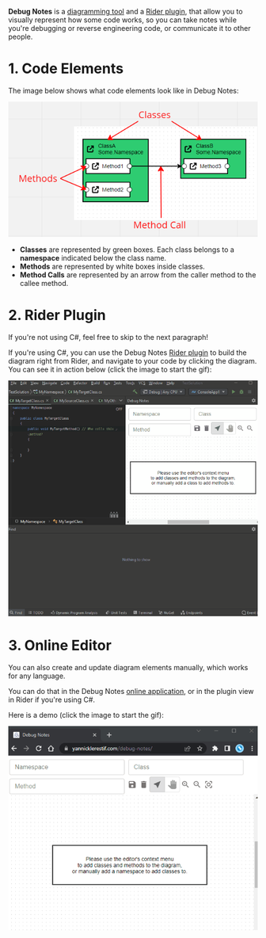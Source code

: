 **Debug Notes** is a [diagramming tool](https://yannicklerestif.com/debug-notes) and a [Rider plugin](https://plugins.jetbrains.com/plugin/19357-debug-notes), that allow you to visually represent how some code works, so you can take notes while you're debugging or reverse engineering code, or communicate it to other people.

# 1. Code Elements
The image below shows what code elements look like in Debug Notes:

![code elements](./documentation/diagram_elements.png)

- **Classes** are represented by green boxes. Each class belongs to a **namespace** indicated below the class name.
- **Methods** are represented by white boxes inside classes.
- **Method Calls** are represented by an arrow from the caller method to the callee method.

# 2. Rider Plugin
If you're not using C#, feel free to skip to the next paragraph!

If you're using C#, you can use the Debug Notes [Rider plugin](https://plugins.jetbrains.com/plugin/19357-debug-notes) to build the diagram right from Rider, and navigate to your code by clicking the diagram.
You can see it in action below (click the image to start the gif):

![demo_rider](./documentation/demo-rider-800.gif)

# 3. Online Editor
You can also create and update diagram elements manually, which works for any language.

You can do that in the Debug Notes [online application](https://yannicklerestif.com/debug-notes), or in the plugin view in Rider if you're using C#.

Here is a demo (click the image to start the gif):

![online demo](./documentation/online-demo.gif)
